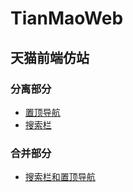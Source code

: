 # TianMaoWeb
## 天猫前端仿站
### 分离部分

*  [置顶导航](https://shenzekun.github.io/TianMaoWeb/header_nav.html)
*  [搜索栏](https://shenzekun.github.io/TianMaoWeb/header_search.html)


### 合并部分

* [搜索栏和置顶导航](https://shenzekun.github.io/TianMaoWeb/merge_header_n_s.html)
